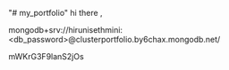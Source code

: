 "# my_portfolio" 
hi there , 

mongodb+srv://hirunisethmini:<db_password>@clusterportfolio.by6chax.mongodb.net/

mWKrG3F9lanS2jOs